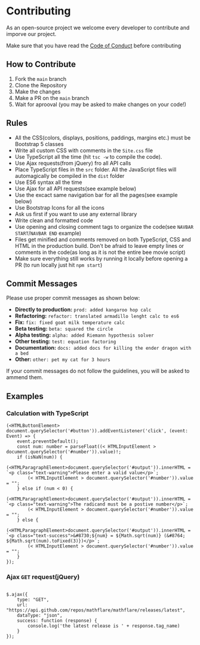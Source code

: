 # Contributing

As an open-source project we welcome every developer to contribute and imporve our project.

Make sure that you have read the [Code of Conduct](https://github.com/liquid-geometry/liquidgeometry/blob/main/CODE_OF_CONDUCT.md) before contributing

## How to Contribute

1. Fork the `main` branch
2. Clone the Repository
3. Make the changes
4. Make a PR on the `main` branch
5. Wait for aprooval (you may be asked to make changes on your code!)

## Rules

-   All the CSS(colors, displays, positions, paddings, margins etc.) must be Bootstrap 5 classes
-   Write all custom CSS with comments in the `Site.css` file
-   Use TypeScript all the time (hit `tsc -w` to compile the code).
-   Use Ajax requests(from jQuery) fro all API calls
-   Place TypeScript files in the `src` folder. All the JavaScript files will automagically be compiled in the `dist` folder
-   Use ES6 syntax all the time
-   Use Ajax for all API requests(see example below)
-   Use the excact same navigation bar for all the pages(see example below)
-   Use Bootstrap Icons for all the icons
-   Ask us first if you want to use any external library
-   Write clean and formatted code
-   Use opening and closing comment tags to organize the code(see `NAVBAR START`/`NAVBAR END` example)
-   Files get minified and comments removed on both TypeScript, CSS and HTML in the production build. Don't be afraid to leave empty lines or comments in the code(as long as it is not the entire bee movie script)
-   Make sure everything still works by running it locally before opening a PR (to run locally just hit `npm start`)

## Commit Messages

Please use proper commit messages as shown below:

-   **Directly to production:** `prod: added kangaroo hop calc`
-   **Refactoring:** `refactor: translated armadillo lenght calc to es6`
-   **Fix:** `fix: fixed goat milk temperature calc`
-   **Beta testing:** `beta: squared the circle`
-   **Alpha testing:** `alpha: added Riemann hypothesis solver`
-   **Other testing:** `test: equation factoring`
-   **Documentation:** `docs: added docs for killing the ender dragon with a bed`
-   **Other:** `other: pet my cat for 3 hours`

If your commit messages do not follow the guidelines, you will be asked to ammend them.

## Examples

### Calculation with TypeScript

```TS
(<HTMLButtonElement> document.querySelector('#button')).addEventListener('click', (event: Event) => {
    event.preventDefault();
    const num: number = parseFloat((< HTMLInputElement > document.querySelector('#number')).value)!;
    if (isNaN(num)) {
        (<HTMLParagraphElement>document.querySelector('#output')).innerHTML = `<p class="text-warning">Please enter a valid value</p>`;
        (< HTMLInputElement > document.querySelector('#number')).value = "";
    } else if (num < 0) {
        (<HTMLParagraphElement>document.querySelector('#output')).innerHTML = `<p class="text-warning">The radicand must be a postive number</p>`;
        (< HTMLInputElement > document.querySelector('#number')).value = "";
    } else {
        (<HTMLParagraphElement>document.querySelector('#output')).innerHTML = `<p class="text-success">&#8730;${num} = ${Math.sqrt(num)} (&#8764; ${Math.sqrt(num).toFixed(3)})</p>`;
        (< HTMLInputElement > document.querySelector('#number')).value = "";
    }
});

```

### Ajax `GET` request(jQuery)

```JS

$.ajax({
    type: "GET",
    url: "https://api.github.com/repos/mathflare/mathflare/releases/latest",
    dataType: "json",
    success: function (response) {
        console.log('the latest release is ' + response.tag_name)
    }
});

```
